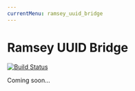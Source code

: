 ```yaml
---
currentMenu: ramsey_uuid_bridge
---
```


# Ramsey UUID Bridge

[![Build Status](https://travis-ci.org/simple-es/ramsey-uuid-bridge.svg?branch=master)](https://travis-ci.org/simple-es/ramsey-uuid-bridge)

Coming soon...
